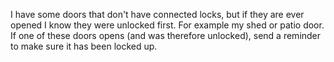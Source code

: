 I have some doors that don't have connected locks, but if they are ever opened I know they were unlocked first. For
example my shed or patio door. If one of these doors opens (and was therefore unlocked), send a reminder to make sure it
has been locked up.
